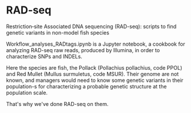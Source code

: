 # RAD-seq
Restriction‐site Associated DNA sequencing (RAD-seq): scripts to find genetic variants in non-model fish species

Workflow_analyses_RADtags.ipynb is a Jupyter notebook, a cookbook for analyzing RAD-seq raw reads, produced by Illumina, in order to characterize SNPs and INDELs.

Here the species are fish, the Pollack (Pollachius pollachius, code PPOL) and Red Mullet (Mullus surmuletus, code MSUR).
Their genome are not known, and managers would need to know some genetic variants in their population-s for characterizing a probable genetic structure at the population scale.

That's why we've done RAD-seq on them.
